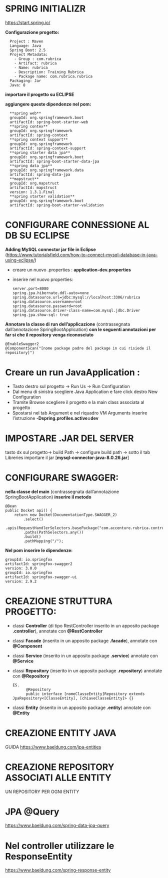 # SPRING INITIALIZR
  https://start.spring.io/
  
  **Configurazione progetto:**
  
	  Project : Maven
	  Language: Java
	  Spring Boot: 2.5
	  Project Metadata:
	    - Group : com.rubrica
	    - Artifact: rubrica
	    - Name: rubrica
	    - Description: Training Rubrica
	    - Package name: com.rubrica.rubrica
	  Packaging: Jar
	  Java: 8
  
  **importare il progetto su ECLIPSE**
  
  **aggiungere queste dipendenze nel pom:**
  
  	  **spring web**
	  groupId: org.springframework.boot
	  artifactId: spring-boot-starter-web
	  **spring contex**
	  groupId: org.springframework
	  artifactId: spring-context   
	  **spring context support**
	  groupId: org.springframework
	  artifactId: spring-context-support  
	  **spring starter data jpa**
	  groupId: org.springframework.boot
	  artifactId: spring-boot-starter-data-jpa  
	  **spring data jpa**
	  groupId: org.springframework.data
	  artifactId: spring-data-jpa  
	  **mapstruct**
	  groupId: org.mapstruct
	  artifactId: mapstruct
	  version: 1.3.1.Final  
	  **spring starter validation**
	  groupId: org.springframework.boot
	  artifactId: spring-boot-starter-validation

# CONFIGURARE CONNESSIONE AL DB SU ECLIPSE

  **Adding MySQL connector jar file in Eclipse** (https://www.tutorialsfield.com/how-to-connect-mysql-database-in-java-using-eclipse/)

  -	creare un nuovo .properties : **application-dev.properties**
  -	inserire nel nuovo properties:

	    server.port=8080
	    spring.jpa.hibernate.ddl-auto=none
	    spring.datasource.url=jdbc:mysql://localhost:3306/rubrica
	    spring.datasource.username=root
	    spring.datasource.password=root
	    spring.datasource.driver-class-name=com.mysql.jdbc.Driver
	    spring.jpa.show-sql: true
  
  **Annotare la classe di run dell’applicazione** (contrassegnata dall’annotazione SpringBootApplication) **con le seguenti annotazioni 
  per far si che il repository venga riconosciuto** 
  
  	@EnableSwagger2
	@ComponentScan("[nome package padre del package in cui risiede il repository]")
  
# Creare un run JavaApplication :
  -	Tasto destro sul progetto -> Run Us -> Run Configuration
  -	Dal menu di sinistra scegliere Java Application e fare click destro New Configuration
  -	Tramite Browse scegliere il progetto e la main class associata al progetto
  -	Spostarsi nel tab Argument e nel riquadro VM Arguments inserire l’istruzione **-Dspring.profiles.active=dev**
   
# IMPOSTARE .JAR  DEL SERVER
  tasto dx sul progetto-> build Path -> configure build path -> sotto il tab Libreries importare il jar [**mysql-connector-java-8.0.26.jar**]

# CONFIGURARE SWAGGER: 
  **nella classe del main** (contrassegnata dall’annotazione SpringBootApplication) **inserire il metodo**
  
	@Bean
	public Docket api() {
		return new Docket(DocumentationType.SWAGGER_2)
			.select()
			.apis(RequestHandlerSelectors.basePackage("com.accenture.rubrica.controller"))
			.paths(PathSelectors.any())
			.build()
			.pathMapping("/");

  **Nel pom inserire le dipendenze:**

    groupId: io.springfox
    artifactId: springfox-swagger2
    version: 3.0.0
    groupId: io.springfox
    artifactId: springfox-swagger-ui
    version: 2.9.2
  
# CREAZIONE STRUTTURA PROGETTO: 
  -	classi **Controller** (di tipo RestController inserito in un apposito package **.controller**), annotate con **@RestController**
  -	classi  **Facade** (inserito in un apposito package **.facade**),  annotate con **@Component**
  -	classi  **Service** (inserito in un apposito package **.service**) annotate con  **@Service**
  -	classi  **Repository** (inserito in un apposito package **.repository**) annotate con **@Repository**
	
		ES.
		      @Repository
		      public interface [nomeClasseEntity]Repository extends JpaRepository<[ClasseEntity], [chiaveClasseEntity]> {}
  - classi  **Entity** (inserito in un apposito package **.entity**)  annotate con  **@Entity**

# CREAZIONE ENTITY JAVA 
  GUIDA https://www.baeldung.com/jpa-entities
  
# CREAZIONE REPOSITORY ASSOCIATI ALLE ENTITY 
  UN REPOSITORY PER OGNI ENTITY
 
# JPA @Query 
  https://www.baeldung.com/spring-data-jpa-query
  
# Nel controller utilizzare le  ResponseEntity
  https://www.baeldung.com/spring-response-entity


